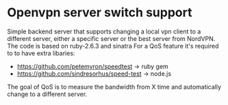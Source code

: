 # Openvpn server switch support
Simple backend server that supports changing a local vpn client to a different server, either a specific server or the best server from NordVPN.
The code is based on ruby-2.6.3 and sinatra 
For a QoS feature it's required to to have extra libaries:
  - https://github.com/petemyron/speedtest -> ruby gem
  - https://github.com/sindresorhus/speed-test -> node.js

The goal of QoS is to measure the bandwidth from X time and automatically change to a different server.
